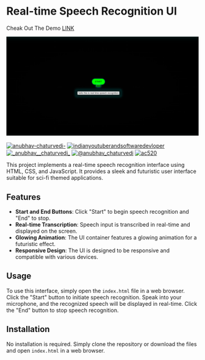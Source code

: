 # Real-time Speech Recognition UI  

Cheak Out The Demo [LINK](https://real-time-speech-to-text.netlify.app/)

![Real-time Speech Recognition UI](https://github.com/AnubhavChaturved1/Speech-To-Text-Real-Time-/blob/main/Screenshot%202024-03-19%20220329.png)

<a href="https://linkedin.com/in/anubhav-chaturvedi-" target="blank"><img align="center" src="https://raw.githubusercontent.com/rahuldkjain/github-profile-readme-generator/master/src/images/icons/Social/linked-in-alt.svg" alt="anubhav-chaturvedi-" height="30" width="40" /></a>
<a href="https://fb.com/indianyoutuberandsoftwaredevloper" target="blank"><img align="center" src="https://raw.githubusercontent.com/rahuldkjain/github-profile-readme-generator/master/src/images/icons/Social/facebook.svg" alt="indianyoutuberandsoftwaredevloper" height="30" width="40" /></a>
<a href="https://instagram.com/_anubhav__chaturvedi_" target="blank"><img align="center" src="https://raw.githubusercontent.com/rahuldkjain/github-profile-readme-generator/master/src/images/icons/Social/instagram.svg" alt="_anubhav__chaturvedi_" height="30" width="40" /></a>
<a href="https://www.youtube.com/c/@anubhav_chaturvedi" target="blank"><img align="center" src="https://raw.githubusercontent.com/rahuldkjain/github-profile-readme-generator/master/src/images/icons/Social/youtube.svg" alt="@anubhav_chaturvedi" height="30" width="40" /></a>
<a href="https://www.leetcode.com/ac520/" target="blank"><img align="center" src="https://raw.githubusercontent.com/rahuldkjain/github-profile-readme-generator/master/src/images/icons/Social/leet-code.svg" alt="ac520" height="30" width="40" /></a>
</p>

This project implements a real-time speech recognition interface using HTML, CSS, and JavaScript. It provides a sleek and futuristic user interface suitable for sci-fi themed applications.

## Features

- **Start and End Buttons**: Click "Start" to begin speech recognition and "End" to stop.
- **Real-time Transcription**: Speech input is transcribed in real-time and displayed on the screen.
- **Glowing Animation**: The UI container features a glowing animation for a futuristic effect.
- **Responsive Design**: The UI is designed to be responsive and compatible with various devices.

## Usage

To use this interface, simply open the `index.html` file in a web browser. Click the "Start" button to initiate speech recognition. Speak into your microphone, and the recognized speech will be displayed in real-time. Click the "End" button to stop speech recognition.

## Installation

No installation is required. Simply clone the repository or download the files and open `index.html` in a web browser.
